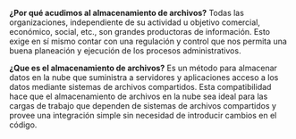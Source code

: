 **¿Por qué acudimos al almacenamiento de archivos?**
Todas las organizaciones, independiente de su actividad u objetivo comercial, económico, social, etc., son grandes productoras de información. Esto exige en sí mismo contar con una regulación y control que nos permita una buena planeación y ejecución de los procesos administrativos.

**¿Que es el almacenamiento de archivos?**
Es un método para almacenar datos en la nube que suministra a servidores y aplicaciones acceso a los datos mediante sistemas de archivos compartidos. Esta compatibilidad hace que el almacenamiento de archivos en la nube sea ideal para las cargas de trabajo que dependen de sistemas de archivos compartidos y provee una integración simple sin necesidad de introducir cambios en el código.

